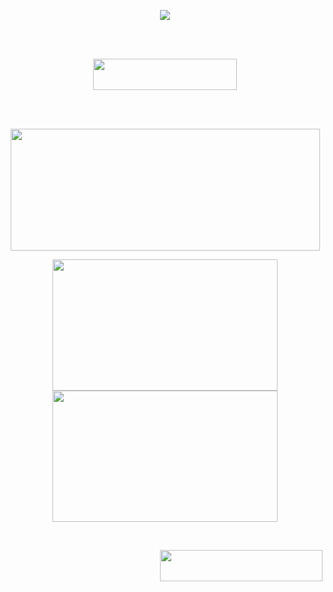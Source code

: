 <p align="center">
	 <img src="https://readme-typing-svg.herokuapp.com?font=Roboto&color=%231964E6&size=40&center=true&vCenter=true&lines=Ol%C3%A1+Mundo+%F0%9F%96%96%F0%9F%8F%BB"> 
</p>
<br>
<br>

<p align="center">
	<a href="#"><img src="https://raw.githubusercontent.com/rickserraglia/-github-stats-/master/generated/head-stats.svg" width="230px" height="50px"></a>
</p>
<br>
<br>

<p align="center">
	<a href="#"><img src="https://github-readme-streak-stats.herokuapp.com?user=rickserraglia&hide_border=true&date_format=j%20M%5B%20Y%5D&background=040506&ring=1964E6&fire=1964E6&currStreakNum=1964E6&sideNums=1964E6&sideLabels=58a6ff&dates=1964E6&currStreakLabel=58a6ff&stroke=040506" width="495px" height="195px"></a>
</p>
<p align="center">
	<a href="#"><img src="https://raw.githubusercontent.com/rickserraglia/-github-stats-/master/generated/languages.svg" width="360px" height="210px"></a>
	<a href="#"><img src="https://raw.githubusercontent.com/rickserraglia/-github-stats-/master/generated/overview.svg" width="360px" height="210px"></a>
</p>
</br>
<p align="right">
	<a href="#"><img src="https://raw.githubusercontent.com/rickserraglia/-github-stats-/master/generated/visits.svg" width="260px" height="50px"></a>
</p>
